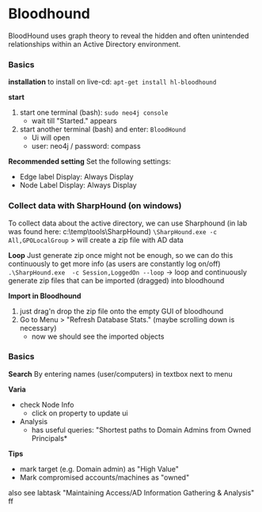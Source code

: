 # Bloodhound
BloodHound uses graph theory to reveal the hidden and often unintended relationships within an Active Directory environment.


### Basics

**installation**
to install on live-cd: `apt-get install hl-bloodhound`

**start**
1. start one terminal (bash): `sudo neo4j console` 
    - wait till "Started." appears
2. start another terminal (bash) and enter: `BloodHound`
    - Ui will open
    - user: neo4j / password: compass

**Recommended setting**
Set the following settings: 
- Edge label Display:  Always Display
- Node Label Display: Always Display

### Collect data with SharpHound (on windows)
To collect data about the active directory, we can use Sharphound (in lab was found here: c:\temp\tools\SharpHound)
`\SharpHound.exe -c All,GPOLocalGroup` > will create a zip file with AD data

**Loop**
Just generate zip once might not be enough, so we can do this continuously to get more info (as users are constantly log on/off)
`.\SharpHound.exe  -c Session,LoggedOn --loop` -> loop and continuously generate zip files that can be imported (dragged) into bloodhound

**Import in Bloodhound**
1. just drag'n drop the zip file onto the empty GUI of bloodhound
2. Go to Menu > "Refresh Database Stats." (maybe scrolling down is necessary)
    - now we should see the imported objects

### Basics

**Search**
By entering names (user/computers) in textbox next to menu

**Varia**
- check Node Info 
    - click on property to update ui
- Analysis
    - has useful queries: "Shortest paths to Domain Admins from Owned Principals*

**Tips**
- mark target (e.g. Domain admin) as "High Value"
- Mark compromised accounts/machines as "owned" 

also see labtask "Maintaining Access/AD Information Gathering & Analysis" ff